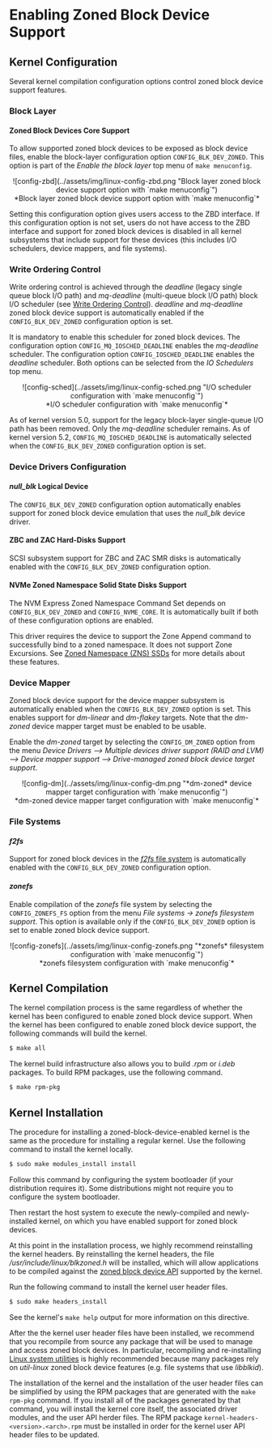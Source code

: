 # Enabling Zoned Block Device Support

## Kernel Configuration

Several kernel compilation configuration options control zoned block device
support features.

### Block Layer

#### Zoned Block Devices Core Support

To allow supported zoned block devices to be exposed as block device files,
enable the block-layer configuration option `CONFIG_BLK_DEV_ZONED`. This option
is part of the *Enable the block layer* top menu of `make menuconfig`.

<center> ![config-zbd](../assets/img/linux-config-zbd.png "Block layer zoned
block device support option with `make menuconfig`") <br>*Block layer zoned
block device support option with `make menuconfig`*</br> </center>

Setting this configuration option gives users access to the ZBD interface. If
this configuration option is not set, users do not have access to the ZBD
interface and support for zoned block devices is disabled in all kernel
subsystems that include support for these devices (this includes I/O schedulers,
device mappers, and file systems).

### Write Ordering Control

Write ordering control is achieved through the *deadline* (legacy single queue
block I/O path) and *mq-deadline* (multi-queue block I/O path) block I/O
scheduler (see [Write Ordering Control](sched.md)). *deadline* and *mq-deadline*
zoned block device support is automatically enabled if the
`CONFIG_BLK_DEV_ZONED` configuration option is set.

It is mandatory to enable this scheduler for zoned block devices. The
configuration option `CONFIG_MQ_IOSCHED_DEADLINE` enables the *mq-deadline*
scheduler. The configuration option `CONFIG_IOSCHED_DEADLINE` enables the
*deadline* scheduler. Both options can be selected from the *IO Schedulers* top
menu.

<center> ![config-sched](../assets/img/linux-config-sched.png "I/O scheduler
configuration with `make menuconfig`") <br>*I/O scheduler configuration with
`make menuconfig`*</br> </center>

As of kernel version 5.0, support for the legacy block-layer single-queue I/O
path has been removed. Only the *mq-deadline* scheduler remains. As of kernel
version 5.2, `CONFIG_MQ_IOSCHED_DEADLINE` is automatically selected when the
`CONFIG_BLK_DEV_ZONED` configuration option is set.

### Device Drivers Configuration

#### *null_blk* Logical Device

The `CONFIG_BLK_DEV_ZONED` configuration option automatically enables support
for zoned block device emulation that uses the *null_blk* device driver.

#### ZBC and ZAC Hard-Disks Support

SCSI subsystem support for ZBC and ZAC SMR disks is automatically enabled with
the `CONFIG_BLK_DEV_ZONED` configuration option.

#### NVMe Zoned Namespace Solid State Disks Support

The NVM Express Zoned Namespace Command Set depends on `CONFIG_BLK_DEV_ZONED`
and `CONFIG_NVME_CORE`. It is automatically built if both of these configuration
options are enabled.

This driver requires the device to support the Zone Append command to
successfully bind to a zoned namespace. It does not support Zone Excursions.
See [Zoned Namespace (ZNS) SSDs](/introduction/zns) for more details about these
features.

### Device Mapper

Zoned block device support for the device mapper subsystem is automatically
enabled when the `CONFIG_BLK_DEV_ZONED` option is set. This enables support for
*dm-linear* and *dm-flakey* targets. Note that the *dm-zoned* device mapper
target must be enabled to be usable.

Enable the *dm-zoned* target by selecting the `CONFIG_DM_ZONED` option from the
menu *Device Drivers --> Multiple devices driver support (RAID and LVM) -->
Device mapper support --> Drive-managed zoned block device target support*.

<center> ![config-dm](../assets/img/linux-config-dm.png "*dm-zoned* device
mapper target configuration with `make menuconfig`") <br>*dm-zoned device mapper
target configuration with `make menuconfig`*</br> </center>

### File Systems

#### *f2fs*

Support for zoned block devices in the [*f2fs* file system](/linux/fs#f2fs) is
automatically enabled with the `CONFIG_BLK_DEV_ZONED` configuration option.

#### *zonefs*

Enable compilation of the *zonefs* file system by selecting the
`CONFIG_ZONEFS_FS` option from the menu *File systems -> zonefs filesystem
support*. This option is available only if the `CONFIG_BLK_DEV_ZONED` option is
set to enable zoned block device support.

<center> ![config-zonefs](../assets/img/linux-config-zonefs.png "*zonefs*
filesystem configuration with `make menuconfig`") <br>*zonefs filesystem
configuration with `make menuconfig`*</br> </center>

## Kernel Compilation

The kernel compilation process is the same regardless of whether the kernel has
been configured to enable zoned block device support. When the kernel has been
configured to enable zoned block device support, the following commands will
build the kernel.

```bash
$ make all
```

The kernel build infrastructure also allows you to build *.rpm* or *i.deb*
packages. To build RPM packages, use the following command.

```bash
$ make rpm-pkg
```

## Kernel Installation

The procedure for installing a zoned-block-device-enabled kernel is the same as
the procedure for installing a regular kernel. Use the following command to
install the kernel locally.

```bash
$ sudo make modules_install install
```

Follow this command by configuring the system bootloader (if your distribution
requires it). Some distributions might not require you to configure the system
bootloader.

Then restart the host system to execute the newly-compiled and newly-installed
kernel, on which you have enabled support for zoned block devices.

At this point in the installation process, we highly recommend reinstalling the
kernel headers. By reinstalling the kernel headers, the file
*/usr/include/linux/blkzoned.h* will be installed, which will allow applications
to be compiled against the [zoned block device API](/linux/zbd-api) supported by
the kernel.

Run the following command to install the kernel user header files. 

```bash
$ sudo make headers_install
```

See the kernel's `make help` output for more information on this directive.

After the the kernel user header files have been installed, we recommend that
you recompile from source any package that will be used to manage and access
zoned block devices. In particular, recompiling and re-installing
[Linux system utilities](/projects/util-linux) is highly recommended because
many packages rely on *util-linux* zoned block device features (e.g. file
systems that use *libblkid*).

The installation of the kernel and the installation of the user header files can
be simplified by using the RPM packages that are generated with the `make
rpm-pkg` command. If you install all of the packages generated by that command,
you will install the kernel core itself, the associated driver modules, and the
user API herder files. The RPM package `kernel-headers-<version>.<arch>.rpm`
must be installed in order for the kernel user API header files to be updated.
